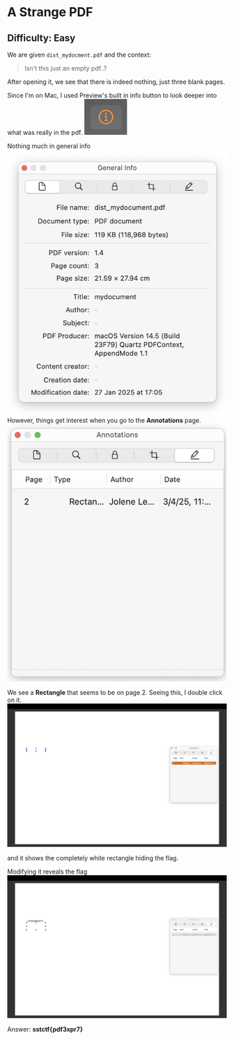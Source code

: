 # A Strange PDF

## Difficulty: Easy

We are given ```dist_mydocment.pdf``` and the context:
> Isn't this just an empty pdf..?

After opening it, we see that there is indeed nothing, just three blank pages.

Since I'm on Mac, I used Preview's built in info button to look deeper into what was really in the pdf.
![](sstctf2025/images/info.png)

Nothing much in general info
![](sstctf2025/images/generalinfo.png)
However, things get interest when you go to the **Annotations** page.
![](sstctf2025/images/annotation.png)

We see a **Rectangle** that seems to be on page 2. Seeing this, I double click on it.
![](sstctf2025/images/revealedwhite.png)

and it shows the completely white rectangle hiding the flag.

Modifying it reveals the flag
![](sstctf2025/images/flagfoundwhite.png)


Answer: **sstctf{pdf3xpr7}**
